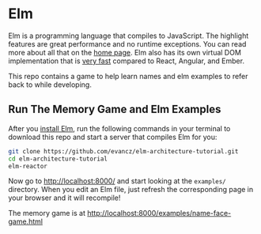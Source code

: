 # Elm

Elm is a programming language that compiles to JavaScript. The highlight features are great performance and no runtime exceptions. You can read more about all that on the [home page](http://elm-lang.org/). Elm also has its own virtual DOM implementation that is [very fast](http://elm-lang.org/blog/blazing-fast-html-round-two) compared to React, Angular, and Ember.

This repo contains a game to help learn names and elm examples to refer back to while developing.

## Run The Memory Game and Elm Examples

After you [install Elm](http://guide.elm-lang.org/get_started.html), run the following commands in your terminal to download this repo and start a server that compiles Elm for you:

```bash
git clone https://github.com/evancz/elm-architecture-tutorial.git
cd elm-architecture-tutorial
elm-reactor
```

Now go to [http://localhost:8000/](http://localhost:8000/) and start looking at the `examples/` directory. When you edit an Elm file, just refresh the corresponding page in your browser and it will recompile!

The memory game is at [http://localhost:8000/examples/name-face-game.html](http://localhost:8000/examples/name-face-game.html)
